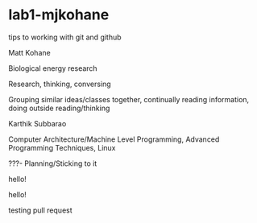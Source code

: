 # lab1-mjkohane
tips to working with git and github

Matt Kohane

Biological energy research

Research, thinking, conversing

Grouping similar ideas/classes together, continually reading information, doing outside reading/thinking

Karthik Subbarao

Computer Architecture/Machine Level Programming, Advanced Programming Techniques, Linux

???- Planning/Sticking to it

hello!


hello!

testing pull request

